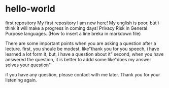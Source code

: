 # hello-world
first repository
My first repository
I am new here! My english is poor, but i think it will make a progress in coming days!
Privacy Risk in General Purpose languages. (How to insert a line breka in markdown file)

There are some important points when you are asking a question after a lecture.
    first, you shoule be modest, like"thank you for you speech, i have learned a lot form it, but, i have a question about it"
    second, when you have answered the question, it is better to addd some like"does my answer solves your question"


if you have any question, please contact with me later. Thank you for your listening again.
